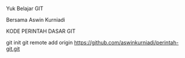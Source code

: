 Yuk Belajar GIT

Bersama Aswin Kurniadi


KODE PERINTAH DASAR GIT

git init
git remote add origin https://github.com/aswinkurniadi/perintah-git.git
